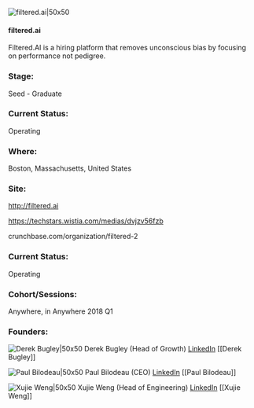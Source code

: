 

![filtered.ai|50x50](https://apimg.techstars.com/connect/images/image_files/5a728ad69c66a9163c0000db/original/Screen_Shot_2018-01-31_at_8.34.08_PM.png)

#### filtered.ai
Filtered.AI is a hiring platform that removes unconscious bias by focusing on performance not pedigree.

### Stage: 
Seed - Graduate 

### Current Status: 
Operating

### Where:
Boston, Massachusetts, United States

### Site:
http://filtered.ai

https://techstars.wistia.com/medias/dvjzv56fzb

crunchbase.com/organization/filtered-2

### Current Status: 
Operating

### Cohort/Sessions: 
Anywhere, in Anywhere 2018 Q1

### Founders: 

![Derek Bugley|50x50](https://apimg.techstars.com/connect/images/image_files/5a3e99b6c9aec7192d00001f/original/IMG_8835.JPG) Derek Bugley (Head of Growth) [LinkedIn](https://linkedin.com/in/derek-bugley-66612013) [[Derek Bugley]]

![Paul Bilodeau|50x50](https://apimg.techstars.com/connect/images/image_files/5ab3fe28c9aec7692100003f/original/Screen_Shot_2018-03-20_at_12.50.17_PM.png) Paul Bilodeau (CEO) [LinkedIn](https://linkedin.com/in/paulbilodeau) [[Paul Bilodeau]]

![Xujie Weng|50x50](https://apimg.techstars.com/connect/images/image_files/5ab13b85c9aec76921000037/original/Screen_Shot_2018-03-20_at_12.48.02_PM.png) Xujie Weng (Head of Engineering) [LinkedIn](https://linkedin.com/in/oliver-weng-8510231a) [[Xujie Weng]]


